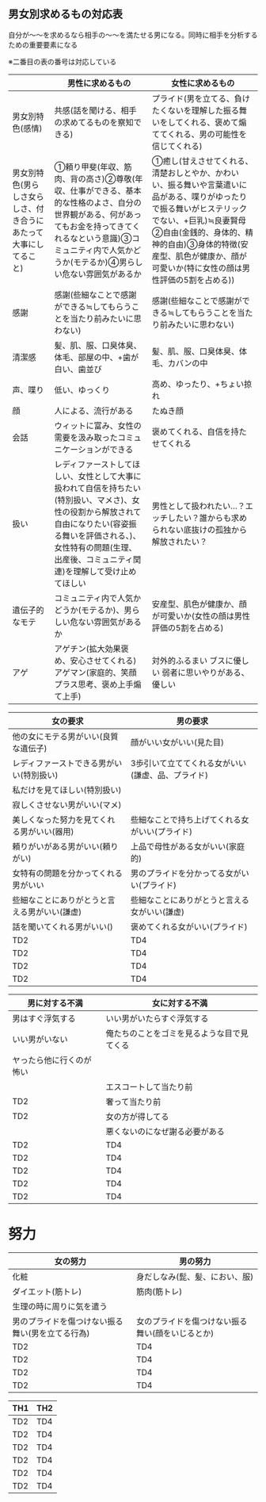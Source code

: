 ## 男女別求めるもの対応表
自分が〜〜を求めるなら相手の〜〜を満たせる男になる。同時に相手を分析するための重要要素になる

※二番目の表の番号は対応している

|  | 男性に求めるもの | 女性に求めるもの |
----|----|---- 
| 男女別特色(感情) | 共感(話を聞ける、相手の求めてるものを察知できる) | プライド(男を立てる、負けたくないを理解した振る舞いをしてくれる、褒めて煽ててくれる、男の可能性を信じてくれる) |
| 男女別特色(男らしさ女らしさ、付き合うにあたって大事にしてること) | ①頼り甲斐(年収、筋肉、背の高さ)②尊敬(年収、仕事ができる、基本的な性格のよさ、自分の世界観がある、何があってもお金を持ってきてくれるなという意識)③コミュニティ内で人気かどうか(モテるか)④男らしい危ない雰囲気があるか | ①癒し(甘えさせてくれる、清楚おしとやか、かわいい、振る舞いや言葉遣いに品がある、喋りがゆったりで振る舞いがヒステリックでない、+巨乳)≒良妻賢母②自由(金銭的、身体的、精神的自由)③身体的特徴(安産型、肌色が健康か、顔が可愛いか(特に女性の顔は男性評価の5割を占める)) |
| 感謝 | 感謝(些細なことで感謝ができる≒してもらうことを当たり前みたいに思わない) | 感謝(些細なことで感謝ができる≒してもらうことを当たり前みたいに思わない) |
| 清潔感 | 髪、肌、服、口臭体臭、体毛、部屋の中、+歯が白い、歯並び | 髪、肌、服、口臭体臭、体毛、カバンの中 |
| 声、喋り | 低い、ゆっくり | 高め、ゆったり、+ちょい掠れ |
| 顔 | 人による、流行がある | たぬき顔 |
| 会話 | ウィットに富み、女性の需要を汲み取ったコミュニケーションができる | 褒めてくれる、自信を持たせてくれる |
| 扱い | レディファーストしてほしい、女性として大事に扱われて自信を持ちたい(特別扱い、マメさ)、女性の役割から解放されて自由になりたい(容姿振る舞いを評価される、)、女性特有の問題(生理、出産後、コミュニティ関連)を理解して受け止めてほしい | 男性として扱われたい…？エッチしたい？誰からも求められない底抜けの孤独から解放されたい？ |
| 遺伝子的なモテ | コミュニティ内で人気かどうか(モテるか)、男らしい危ない雰囲気があるか | 安産型、肌色が健康か、顔が可愛いか(女性の顔は男性評価の5割を占める) |
| アゲ | アゲチン(拡大効果褒め、安心させてくれる)	アゲマン(家庭的、笑顔プラス思考、褒め上手煽て上手) | 対外的ふるまい	ブスに優しい	弱者に思いやりがある、優しい |

| 女の要求 | 男の要求 |
----|---- 
| 他の女にモテる男がいい(良質な遺伝子) | 顔がいい女がいい(見た目) |
| レディファーストできる男がいい(特別扱い) | 3歩引いて立ててくれる女がいい(謙虚、品、プライド) |
| 私だけを見てほしい(特別扱い) |  |
| 寂しくさせない男がいい(マメ) |  |
| 美しくなった努力を見てくれる男がいい(器用) | 些細なことで持ち上げてくれる女がいい(プライド) |
| 頼りがいがある男がいい(頼りがい) | 上品で母性がある女がいい(家庭的) |
| 女特有の問題を分かってくれる男がいい | 男のプライドを分かってる女がいい(プライド) |
| 些細なことにありがとうと言える男がいい(謙虚) | 些細なことにありがとうと言える女がいい(謙虚) |
| 話を聞いてくれる男がいい() | 褒めてくれる女がいい(プライド) |
| TD2 | TD4 |
| TD2 | TD4 |
| TD2 | TD4 |
| TD2 | TD4 |


| 男に対する不満 | 女に対する不満 |
----|---- 
| 男はすぐ浮気する | いい男がいたらすぐ浮気する |
| いい男がいない | 俺たちのことをゴミを見るような目で見てくる |
| ヤったら他に行くのが怖い |  |
|  | エスコートして当たり前 |
| TD2 | 奢って当たり前 |
| TD2 | 女の方が得してる |
|  | 悪くないのになぜ謝る必要がある |
| TD2 | TD4 |
| TD2 | TD4 |
| TD2 | TD4 |
| TD2 | TD4 |
| TD2 | TD4 |



# 努力

| 女の努力 | 男の努力 |
----|---- 
| 化粧 | 身だしなみ(髭、髪、におい、服) |
| ダイエット(筋トレ) | 筋肉(筋トレ) |
| 生理の時に周りに気を遣う |  |
| 男のプライドを傷つけない振る舞い(男を立てる行為) | 女のプライドを傷つけない振る舞い(顔をいじるとか) |
| TD2 | TD4 |
| TD2 | TD4 |
| TD2 | TD4 |
| TD2 | TD4 |








| TH1 | TH2 |
----|---- 
| TD2 | TD4 |
| TD2 | TD4 |
| TD2 | TD4 |
| TD2 | TD4 |
| TD2 | TD4 |
| TD2 | TD4 |




